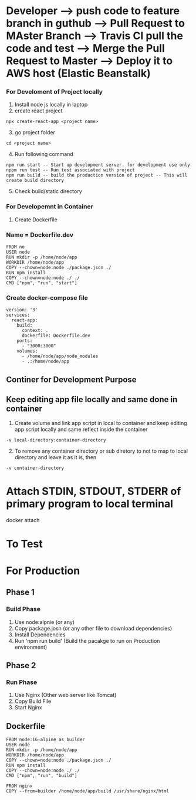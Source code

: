 # Developer --> push code to feature branch in guthub --> Pull Request to MAster Branch --> Travis CI pull the code and test --> Merge the Pull Request to Master --> Deploy it to AWS host (Elastic Beanstalk)

### For Develoment of Project locally
1. Install node js locally in laptop
2. create react project
```
npx create-react-app <project name>
```
3. go project folder
```
cd <project name>
```
4. Run following command
```
npm run start -- Start up development server. for development use only
nppm run test -- Run test associated with project
npm run build -- build the production version of project -- This will create build directory
```
5. Check build/static directory 

### For Developemnt in Container
1. Create Dockerfile
### Name = Dockerfile.dev
```
FROM no
USER node
RUN mkdir -p /home/node/app
WORKDIR /home/node/app
COPY --chown=node:node ./package.json ./
RUN npm install
COPY --chown=node:node ./ ./
CMD ["npm", "run", "start"]
```

### Create docker-compose file
```
version: '3'
services:
  react-app:
    build:
      context: .
      dockerfile: Dockerfile.dev
    ports:
      - "3000:3000"
    volumes:
      - /home/node/app/node_modules
      - .:/home/node/app
```
## Continer for Development Purpose
## Keep editing app file locally and same done in container
1. Create volume and link app script in local to container and keep editing app script locally and same reflect inside the container
```
-v local-directory:container-directory
```
2. To remove any container directory or sub diretory to not to map to local directory and leave it as it is, then
```
-v container-directory
```
# Attach STDIN, STDOUT, STDERR of primary program to local terminal
docker attach <container id >

# To Test


# For Production
## Phase 1
### Build Phase
1. Use node:alpnie (or any)
2. Copy package.josn (or any other file to download dependencies)
3. Install Dependencies
4. Run 'npm run build' (Build the pacakge to run on Production environment)

## Phase 2
### Run Phase
1. Use Nginx (Other web server like Tomcat)
2. Copy Build File
3. Start Nginx

## Dockerfile
```
FROM node:16-alpine as builder
USER node
RUN mkdir -p /home/node/app
WORKDIR /home/node/app
COPY --chown=node:node ./package.json ./
RUN npm install
COPY --chown=node:node ./ ./
CMD ["npm", "run", "build"]

FROM nginx
COPY --from=builder /home/node/app/build /usr/share/nginx/html
```